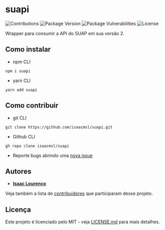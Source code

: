 # suapi

![Contributions](https://img.shields.io/badge/contributions-welcome-brightgreen.svg)
![Package Version](https://img.shields.io/npm/v/suapi)
![Package Vulnerabilities](https://img.shields.io/snyk/vulnerabilities/npm/suapi)
![License](https://img.shields.io/github/license/isaacmsl/suapi)

Wrapper para consumir a API do SUAP em sua versão 2.

## Como instalar

- npm CLI
 
`npm i suapi`

- yarn CLI

`yarn add suapi`

## Como contribuir

- git CLI

`git clone https://github.com/isaacmsl/suapi.git`

- Github CLI

`gh repo clone isaacmsl/suapi`

- Reporte bugs abrindo uma [nova issue](https://github.com/isaacmsl/suapi/issues/new)

## Autores

- **[Isaac Lourenço](https://github.com/isaacmsl)**

Veja também a lista de [contribuidores](https://github.com/isaacmsl/suapi/contributors) que participaram desse projeto.

## Licença

Este projeto é licenciado pelo MIT - veja [LICENSE.md](LICENSE.md) para mais detalhes.
